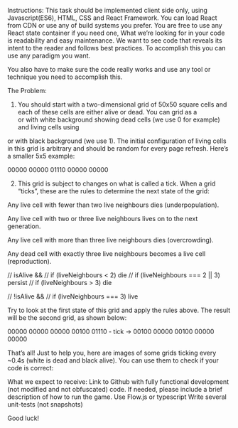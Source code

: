 Instructions:
This task should be implemented client side only, using Javascript(ES6), HTML, CSS and React Framework. You can load React 
from CDN or use any of build systems you prefer. You are free to use any React state container if you need one, What we’re 
looking for in your code is readability and easy maintenance. We want to see code that reveals its intent to the reader and 
follows best practices. To accomplish this you can use any paradigm you want.

You also have to make sure the code really works and use any tool or technique you need to accomplish this.

The Problem:
1. You should start with a two-dimensional grid of 50x50 square cells and each of these cells are either alive or dead.
 You can grid as a <div> or <td> with white background showing dead cells (we use 0 for example) and living cells using 
 <div> or <td> with black background (we use 1). The initial configuration of living cells in this grid is arbitrary and 
 should be random for every page refresh. Here’s a smaller 5x5 example:
 
00000
00000
01110
00000
00000
 
2. This grid is subject to changes on what is called a tick. When a grid “ticks”, these are the rules to determine the next state of the grid:
 
Any live cell with fewer than two live neighbours dies (underpopulation).
 
Any live cell with two or three live neighbours lives on to the next generation.
 
Any live cell with more than three live neighbours dies (overcrowding).
 
Any dead cell with exactly three live neighbours becomes a live cell (reproduction).
 
 
// isAlive &&
// if (liveNeighbours < 2) die
// if (liveNeighbours === 2 || 3) persist
// if (liveNeighbours > 3) die

// !isAlive &&
// if (liveNeighbours === 3) live
 
Try to look at the first state of this grid and apply the rules above. The result will be the second grid, as shown below:
 
00000           00000
00000           00100
01110 - tick -> 00100
00000           00100
00000           00000
 
That’s all! Just to help you, here are images of some grids ticking every ~0.4s (white is dead and black alive). 
You can use them to check if your code is correct:
 

 

 

 

 

 
What we expect to receive:
Link to Github with fully functional development (not modified and not obfuscated) code. 
If needed, please include a brief description of how to run the game. 
Use Flow.js or typescript
Write several unit-tests (not snapshots)


Good luck!
